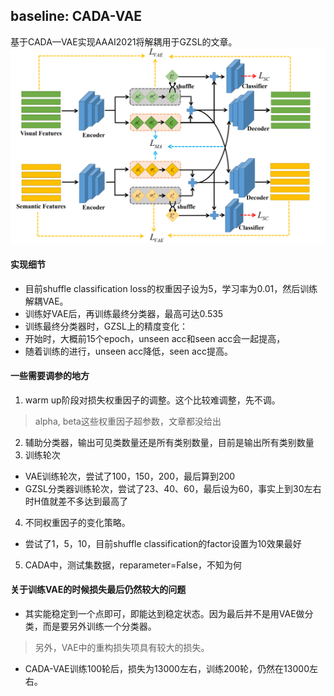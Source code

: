 ## baseline: CADA-VAE
基于CADA—VAE实现AAAI2021将解耦用于GZSL的文章。
![image](https://github.com/CallMeNumber1/DR-GZSL/blob/master/model.png)
#### 实现细节
- 目前shuffle classification loss的权重因子设为5，学习率为0.01，然后训练解耦VAE。
- 训练好VAE后，再训练最终分类器，最高可达0.535
- 训练最终分类器时，GZSL上的精度变化：
-   开始时，大概前15个epoch，unseen acc和seen acc会一起提高，
-   随着训练的进行，unseen acc降低，seen acc提高。
#### 一些需要调参的地方
1. warm up阶段对损失权重因子的调整。这个比较难调整，先不调。
> alpha, beta这些权重因子超参数，文章都没给出
2. 辅助分类器，输出可见类数量还是所有类别数量，目前是输出所有类别数量
3. 训练轮次
-   VAE训练轮次，尝试了100，150，200，最后算到200
-   GZSL分类器训练轮次，尝试了23、40、60，最后设为60，事实上到30左右时H值就差不多达到最高了
4. 不同权重因子的变化策略。
-   尝试了1，5，10，目前shuffle classification的factor设置为10效果最好
5. CADA中，测试集数据，reparameter=False，不知为何
#### 关于训练VAE的时候损失最后仍然较大的问题
- 其实能稳定到一个点即可，即能达到稳定状态。因为最后并不是用VAE做分类，而是要另外训练一个分类器。
> 另外，VAE中的重构损失项具有较大的损失。
- CADA-VAE训练100轮后，损失为13000左右，训练200轮，仍然在13000左右。
